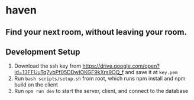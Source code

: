 # haven
## Find your next room, without leaving your room.

## Development Setup
1. Download the ssh key from https://drive.google.com/open?id=13FFUuTq7vbPf05DDwIOKGF9kXrs9OQ_f and save it at `key.pem`
2. Run `bash scripts/setup.sh` from root, which runs npm install and npm build on the client
3. Run `npm run dev` to start the server, client, and connect to the database
